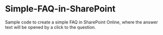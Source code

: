 # Simple-FAQ-in-SharePoint
Sample code to create a simple FAQ in SharePoint Online, where the answer text will be opened by a click to the question.
